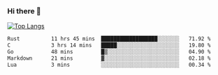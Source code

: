 ### Hi there 👋

<!--
**3Xpl0it3r/3Xpl0it3r** is a ✨ _special_ ✨ repository because its `README.md` (this file) appears on your GitHub profile.

Here are some ideas to get you started:

- 🔭 I’m currently working on ...
- 🌱 I’m currently learning ...
- 👯 I’m looking to collaborate on ...
- 🤔 I’m looking for help with ...
- 💬 Ask me about ...
- 📫 How to reach me: ...
- 😄 Pronouns: ...
- ⚡ Fun fact: ...
-->


[![Top Langs](https://github-readme-stats.vercel.app/api/top-langs/?username=3Xpl0it3r&layout=compact)](https://github.com/3Xpl0it3r/3Xpl0it3r)

<!--START_SECTION:waka-->

```txt
Rust          11 hrs 45 mins  ██████████████████░░░░░░░   71.92 %
C             3 hrs 14 mins   █████░░░░░░░░░░░░░░░░░░░░   19.80 %
Go            48 mins         █▒░░░░░░░░░░░░░░░░░░░░░░░   04.90 %
Markdown      21 mins         ▓░░░░░░░░░░░░░░░░░░░░░░░░   02.18 %
Lua           3 mins          ░░░░░░░░░░░░░░░░░░░░░░░░░   00.34 %
```

<!--END_SECTION:waka-->
